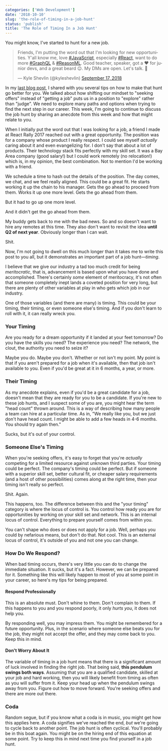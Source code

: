 ```yaml
---
categories: ['Web Development']
date: '2018-10-10'
slug: 'the-role-of-timing-in-a-job-hunt'
status: 'publish'
title: 'The Role of Timing In a Job Hunt'
---
```


You might know, I've started to hunt for a new job.

<blockquote class="twitter-tweet" data-lang="en"><p lang="en" dir="ltr">Friends, I&#39;m putting the word out that I&#39;m looking for new opportunities. Y&#39;all know me, love <a href="https://twitter.com/hashtag/JavaScript?src=hash&amp;ref_src=twsrc%5Etfw">#JavaScript</a>, especially <a href="https://twitter.com/hashtag/React?src=hash&amp;ref_src=twsrc%5Etfw">#React</a>, want to do more <a href="https://twitter.com/hashtag/GraphQL?src=hash&amp;ref_src=twsrc%5Etfw">#GraphQL</a> &amp; <a href="https://twitter.com/hashtag/ReasonML?src=hash&amp;ref_src=twsrc%5Etfw">#ReasonML</a>. Good teacher, speaker, got a ❤ for junior devs, and a great beard 😉. My DMs are open. Let&#39;s talk. 👋</p>&mdash; Kyle Shevlin (@kyleshevlin) <a href="https://twitter.com/kyleshevlin/status/1041735370478542851?ref_src=twsrc%5Etfw">September 17, 2018</a></blockquote>
<script async src="https://platform.twitter.com/widgets.js" charset="utf-8"></script>

In my [last blog post](https://kyleshevlin.com/how-to-be-more-successful-on-your-next-web-developer-job-hunt/), I shared with you several tips on how to make that hunt go better for you. We talked about how shifting our mindset to "seeking offers" instead of "getting a job" puts us in a position to "explore" rather than "judge". We need to explore many paths and options when trying to find the next step in our career. This week, I'm going to continue to discuss the job hunt by sharing an anecdote from this week and how that might relate to you.

When I initially put the word out that I was looking for a job, a friend I made at React Rally 2017 reached out with a great opportunity. The position was for a company whose product I really respect. I could see myself _actually_ caring about it and even evangelizing for. I don't say that about a lot of products. Their technology stack fits perfectly with my skill set. It was a Bay Area company (good salary!) but I could work remotely (no relocation!) which is, in my opinion, the best combination. Not to mention I'd be working with a friend.

We schedule a time to hash out the details of the position. The day comes, we chat, and we feel really aligned. This could be a great fit. He starts working it up the chain to his manager. Gets the go ahead to proceed from them. Works it up one more level. Gets the go ahead from them.

But it had to go up one more level.

And it didn't get the go ahead from them.

My buddy gets back to me with the bad news. So and so doesn't want to hire any remotes at this time. They also don't want to revisit the idea **until Q2 of next year**. Obviously longer than I can wait.

Shit.

Now, I'm not going to dwell on this much longer than it takes me to write this post to you all, but it demonstrates an important part of a job hunt—_timing_.

I believe that we give our industry a tad too much credit for being _meritocratic_, that is, advancement is based upon what you have done and accomplished. There's certainly _some_ element of meritocracy, it's not often that someone completely inept lands a coveted position for very long, but there are plenty of other variables at play in who gets which job in our industry.

One of those variables (and there are many) is timing. This could be your timing, their timing, or even someone else's timing. And if you don't learn to roll with it, it can really wreck you.

### Your Timing

Are you ready for a dream opportunity if it landed at your feet tomorrow? Do you have the skills you need? The experience you need? The network, the clout, the authority you need to seize it?

Maybe you do. Maybe you don't. Whether or not isn't my point. My point is that if you aren't prepared for a job when it's available, then that job isn't available to you. Even if you'd be great at it in 6 months, a year, or more.

### Their Timing

As my anecdote explains, even if you'd be a great candidate for a job, doesn't mean that they are ready for you to be a candidate. If you're new to these job hunts, and I suspect some of you are, you might hear the term "head count" thrown around. This is a way of describing how many people a team can hire at a particular time. As in, "We really like you, but we just don't have head count. I might be able to add a few heads in 4-6 months. You should try again then."

Sucks, but it's out of your control.

### Someone Else's Timing

When you're seeking offers, it's easy to forget that you're _actually_ competing for a limited resource against unknown third parties. Your timing could be perfect. The company's timing could be perfect. But if someone with a superior skill set, better cultural fit, or cheaper salary requirements (and a host of other possibilities) comes along at the right time, then your timing isn't really so perfect.

Shit. Again.

This happens, too. The difference between this and the "your timing" category is where the locus of control is. You control how ready you are for opportunities by working on your skill set and network. This is an internal locus of control. Everything to prepare yourself comes from within you.

You can't shape who does or does not apply for a job. Well, perhaps you could by nefarious means, but don't do that. Not cool. This is an external locus of control, it's outside of you and not one you can change.

### How Do We Respond?

When bad timing occurs, there's very little you can do to change the immediate situation. It sucks, but it's a fact. However, we can be prepared for it. Something like this will likely happen to most of you at some point in your career, so here's my tips for being prepared.

#### Respond Professionally

This is an absolute must. Don't whine to them. Don't complain to them. If this happens to you and you respond poorly, it only _hurts you_, it does not help you.

By responding well, you may impress them. You might be remembered for a future opportunity. Plus, in the scenario where someone else beats you for the job, they might not accept the offer, and they may come back to you. Keep this in mind.

#### Don't Worry About It

The variable of timing in a job hunt means that there is a significant amount of luck involved in finding the right job. That being said, **this pendulum swings both ways**. Assuming that you are a qualified candidate, skilled at your job and hard working, then you will likely benefit from timing as often as you will suffer from it. Keep your head up when the pendulum swings away from you. Figure out how to move forward. You're seeking offers and there are more out there.

### Coda

Random segue, but if you know what a coda is in music, you might get how this applies here. A coda signifies we've reached the end, _but_ we're going to cycle back to another point. The job hunt is often cyclical. You'll probably be in this boat again. You might be on the hiring end of this equation at some point. Try to keep this in mind next time you find yourself in a job hunt.
